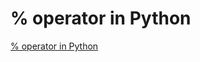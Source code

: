 # % operator in Python
[% operator in Python](https://aiwithcloud.com/2022/09/15/_operator_in_python/)